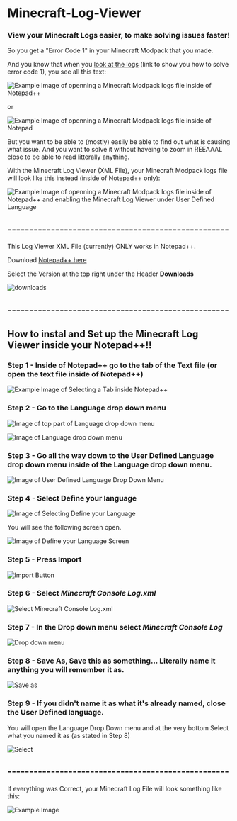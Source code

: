 # Minecraft-Log-Viewer
### View your Minecraft Logs easier, to make solving issues faster!

So you get a "Error Code 1" in your Minecraft Modpack that you made. 

And you know that when you [look at the logs](https://new.reddit.com/r/CurseForge/comments/1bl7obj/modpack_making_minecraft_exit_code_1_solved_how/) (link to show you how to solve error code 1), you see all this text:


![Example Image of openning a Minecraft Modpack logs file inside of Notepad++](https://i.imgur.com/H001iff.png)


 or


![Example Image of openning a Minecraft Modpack logs file inside of Notepad](https://i.imgur.com/mLiDqu2.png)


But you want to be able to (mostly) easily be able to find out what is causing what issue. And you want to solve it without haveing to zoom in REEAAAL close to be able to read litterally anything.

With the Minecraft Log Viewer (XML File), your Minecraft Modpack logs file will look like this instead (inside of Notepad++ only):

![Example Image of openning a Minecraft Modpack logs file inside of Notepad++ and enabling the Minecraft Log Viewer under User Defined Language](https://i.imgur.com/DKJXUIN.png)

## ---------------------------------------------------

This Log Viewer XML File (currently) ONLY works in Notepad++.

Download [Notepad++ here](https://i.imgur.com/QpMHvev.png)

Select the Version at the top right under the Header **Downloads**

![downloads](https://i.imgur.com/QpMHvev.png)

## ---------------------------------------------------

## How to instal and Set up the Minecraft Log Viewer inside your Notepad++!!

### Step 1 - Inside of Notepad++ go to the tab of the Text file (or open the text file inside of Notepad++)

![Example Image of Selecting a Tab inside Notepad++](https://i.imgur.com/TJjK11u.png)

### Step 2 - Go to the **Language** drop down menu

![Image of top part of Language drop down menu](https://i.imgur.com/SXkrkIK.png)

![Image of Language drop down menu](https://i.imgur.com/F2T5d1n.png)

### Step 3 - Go all the way down to the **User Defined Language** drop down menu inside of the **Language** drop down menu.

![Image of User Defined Language Drop Down Menu](https://i.imgur.com/JyXaQzI.png)

### Step 4 - Select **Define your language**

![Image of Selecting Define your Language](https://i.imgur.com/nPeP7UF.png)


You will see the following screen open.


![Image of Define your Language Screen](https://i.imgur.com/FROzc6g.png)


### Step 5 - Press Import

![Import Button](https://i.imgur.com/ziHRoz2.png)

### Step 6 - Select *Minecraft Console Log.xml*

![Select Minecraft Console Log.xml](https://i.imgur.com/YYtkgTp.png)

### Step 7 - In the Drop down menu select *Minecraft Console Log*

![Drop down menu](https://i.imgur.com/rRZGS0R.png)

### Step 8 - Save As, Save this as something... Literally name it anything you will remember it as.

![Save as](https://i.imgur.com/9rQDQWt.png)

### Step 9 - If you didn't name it as what it's already named, close the User Defined language.

You will open the Language Drop Down menu and at the very bottom Select what you named it as (as stated in Step 8)

![Select](https://i.imgur.com/BXHAIAt.png)

## ---------------------------------------------------

If everything was Correct, your Minecraft Log File will look something like this:

![Example Image](https://i.imgur.com/yPcjj7c.png)
